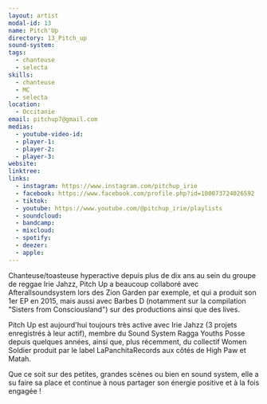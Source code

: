 ```yaml
---
layout: artist
modal-id: 13
name: Pitch'Up
directory: 13_Pitch_up
sound-system: 
tags: 
  - chanteuse
  - selecta
skills: 
  - chanteuse
  - MC
  - selecta
location:
  - Occitanie
email: pitchup7@gmail.com
medias:
  - youtube-video-id: 
  - player-1: 
  - player-2: 
  - player-3: 
website: 
linktree: 
links:
  - instagram: https://www.instagram.com/pitchup_irie
  - facebook: https://www.facebook.com/profile.php?id=100073724026592
  - tiktok: 
  - youtube: https://www.youtube.com/@pitchup_irie/playlists
  - soundcloud: 
  - bandcamp: 
  - mixcloud: 
  - spotify: 
  - deezer: 
  - apple: 
---
```


Chanteuse/toasteuse hyperactive depuis plus de dix ans au sein du groupe de reggae Irie Jahzz, Pitch Up a beaucoup collaboré avec Afterallsoundsystem lors des Zion Garden par exemple, et qui a produit son 1er EP en 2015, mais aussi avec Barbes D (notamment sur la compilation "Sisters from Consciousland") sur des productions ainsi que des lives.

Pitch Up est aujourd'hui toujours très active avec Irie Jahzz (3 projets enregistrés à leur actif), membre du Sound System Ragga Youths Posse depuis quelques années, ainsi que, plus récemment, du collectif Women Soldier produit par le label LaPanchitaRecords aux côtés de High Paw et Matah.

Que ce soit sur des petites, grandes scènes ou bien en sound system, elle a su faire sa place et continue à nous partager son énergie positive et à la fois engagée !
